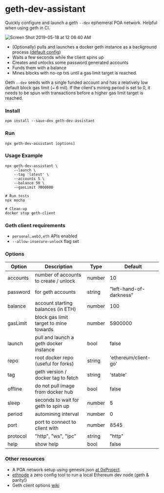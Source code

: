 # geth-dev-assistant

Quickly configure and launch a geth `--dev` ephemeral POA network.
Helpful when using geth in CI.

![Screen Shot 2019-05-18 at 12 06 40 AM](https://user-images.githubusercontent.com/7332026/57965995-0fe36600-7901-11e9-94eb-83a49b171bcb.png)

+ (Optionally) pulls and launches a docker geth instance as a background process ([default config]())
+ Waits a few seconds while the client spins up
+ Creates and unlocks some password generated accounts
+ Funds them with a balance
+ Mines blocks with no-op txs until a gas limit target is reached.

Geth `--dev` seeds with a single funded account and has a relatively low default block gas limit
(~ 6 mil). If the client's mining period is set to 0, it needs to be spun with transactions
before a higher gas limit target is reached.

### Install
```shell
npm install --save-dev geth-dev-assistant
```

### Run
```shell
npx geth-dev-assistant [options]
```

### Usage Example
```shell
npx geth-dev-assistant \
    --launch \
    --tag 'latest' \
    --accounts 5 \
    --balance 50 \
    --gasLimit 7000000

# Run tests
npx mocha

# Clean-up
docker stop geth-client
```

### Geth client requirements

+ `personal,web3,eth` APIs enabled
+ `--allow-insecure-unlock` flag set

### Options

| Option   | Description                                 | Type   | Default                |
| -------- | ------------------------------------------- | ------ | ---------------------- |
| accounts | number of accounts to create / unlock       | number | 10                     |
| password | for geth accounts                           | string | "left-hand-of-darkness"|
| balance  | account starting balances (in ETH)          | number | 100                    |
| gasLimit | block gas limit target to mine towards      | number | 5900000                |
| launch   | pull and launch a geth docker instance      | bool   | false                  |
| repo     | root docker repo (useful for forks)         | string | 'ethereum/client-go'   |
| tag      | geth version / docker tag to fetch          | string | 'stable'               |
| offline  | do not pull image from docker hub           | bool   | false                  |
| sleep    | seconds to wait for geth to spin up         | number | 5                      |
| period   | automining interval                         | number | 0                      |
| port     | port to connect to client with              | number | 8545                   |
| protocol | "http", "ws", "ipc"                         | string | "http"                 |
| help     | show help                                   | bool   | false                  |


### Other resources
+ A POA network setup using genesis.json [at 0xProject](https://github.com/0xProject/0x-monorepo/blob/development/packages/devnet/genesis.json).
+ [ethnode](https://github.com/vrde/ethnode) a zero config tool to run a local Ethereum dev node (geth & parity!)
+ Geth client options [wiki](https://github.com/ethereum/go-ethereum/wiki/Command-Line-Options)
